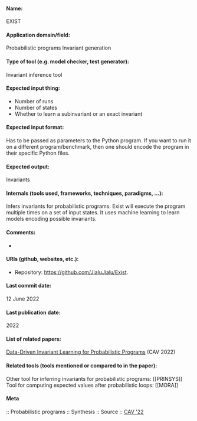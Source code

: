#### Name:
EXIST

#### Application domain/field:
Probabilistic programs
Invariant generation

#### Type of tool (e.g. model checker, test generator):
Invariant inference tool

#### Expected input thing:
- Number of runs
- Number of states
- Whether to learn a subinvariant or an exact invariant

#### Expected input format:
Has to be passed as parameters to the Python program.
If you want to run it on a different program/benchmark, then one should encode the program in their specific Python files.

#### Expected output:
Invariants

#### Internals (tools used, frameworks, techniques, paradigms, ...):
Infers invariants for probabilistic programs.
Exist will execute the program multiple times on a set of input states. It uses machine learning to learn models encoding possible invariants. 

#### Comments:
-

#### URIs (github, websites, etc.):
- Repository: https://github.com/JialuJialu/Exist.

#### Last commit date:
12 June 2022

#### Last publication date:
2022

#### List of related papers:
[Data-Driven Invariant Learning for Probabilistic Programs](https://doi.org/10.1007/978-3-031-13185-1_3) (CAV 2022)

#### Related tools (tools mentioned or compared to in the paper):
Other tool for inferring invariants for probabilistic programs: [[PRINSYS]]
Tool for computing expected values after probabilistic loops: [[MORA]]

#### Meta
:: Probabilistic programs
:: Synthesis
:: Source :: [CAV '22](https://doi.org/10.1007/978-3-031-13185-1)
